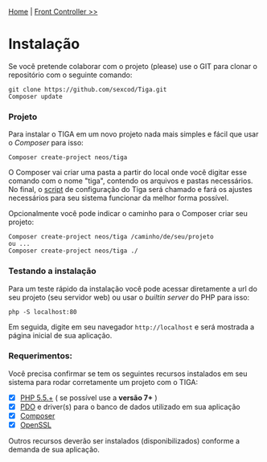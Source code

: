[Home](https://github.com/sexcod/Tiga/tree/master/php/Lib/Doc/README.md)
 | [Front Controller >>](https://github.com/sexcod/Tiga/tree/master/php/Lib/Doc/bootstrap.md)


# Instalação

Se você pretende colaborar com o projeto (please) use o GIT para clonar o repositório com o seguinte comando:

    git clone https://github.com/sexcod/Tiga.git  
    Composer update
    
### Projeto
Para instalar o TIGA em um novo projeto nada mais simples e fácil que usar o *Composer* para isso: 

    Composer create-project neos/tiga 

O Composer vai criar uma pasta a partir do local onde você digitar esse comando com o nome "tiga", contendo os arquivos e pastas necessários. No final, o [script](https://github.com/sexcod/Tiga/tree/master/php/tiga) de configuração do Tiga será chamado e fará os ajustes necessários para seu sistema funcionar da melhor forma possível.

Opcionalmente você pode indicar o caminho para o Composer criar seu projeto:

    Composer create-project neos/tiga /caminho/de/seu/projeto
    ou ...
    Composer create-project neos/tiga ./

### Testando a instalação
Para um teste rápido da instalação você pode acessar diretamente a url do seu projeto (seu servidor web) ou usar o *builtin server* do PHP para isso:

    php -S localhost:80 

Em seguida, digite em seu navegador <code>http://localhost</code> e será mostrada a página inicial de sua aplicação.

### Requerimentos:
Você precisa confirmar se tem os seguintes recursos instalados em seu sistema para rodar corretamente um projeto com o TIGA:

- [x] [PHP 5.5.+](http://www.php.net) ( se possível use a **versão 7+** )  
- [x] [PDO](http://php.net/manual/pt_BR/book.pdo.php) e driver(s) para o banco de dados utilizado em sua aplicação
- [x] [Composer](https://getcomposer.org/)      
- [x] [OpenSSL](http://php.net/manual/pt_BR/openssl.installation.php)

Outros recursos deverão ser instalados (disponibilizados) conforme a demanda de sua aplicação.

